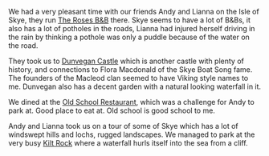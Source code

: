 We had a very pleasant time with our friends Andy and Lianna on
the Isle of Skye, they run [The Roses B&B](https://www.therosesbb.co.uk/en-GB) there.
Skye seems to have a lot of B&Bs, it also has a lot of potholes in the
roads, Lianna had injured herself driving in the rain by thinking a
pothole was only a puddle because of the water on the road.

They took us to [Dunvegan Castle](https://www.dunvegancastle.com/) which is
another castle with plenty of history, and connections to Flora Macdonald
of the Skye Boat Song fame. The founders of the Macleod clan seemed to
have Viking style names to me. Dunvegan also has a decent garden with
a natural looking waterfall in it.

We dined at the [Old School Restaurant](http://www.oldschoolrestaurant.co.uk/),
which was a challenge for Andy to park at. Good place to eat at. Old school is
good school to me.

Andy and Lianna took us on a tour of some of Skye which has a lot of
windswept hills and lochs, rugged landscapes. We managed to park at the very busy
[Kilt Rock](https://www.theskyeguide.com/see-and-do-mainmenu-35/27-natural-wonders/177-kilt-rock)
where a waterfall hurls itself into the sea from a cliff.
